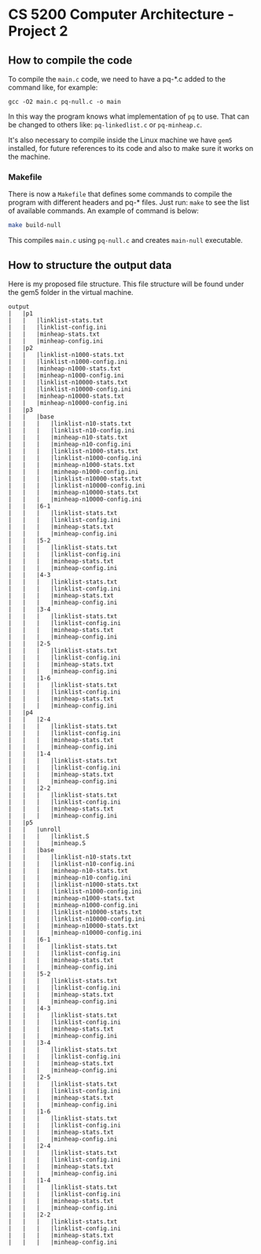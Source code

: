 # CS 5200 Computer Architecture - Project 2

## How to compile the code

To compile the `main.c` code, we need to have a pq-*.c added to the command like, for example:

```shell
gcc -O2 main.c pq-null.c -o main
```

In this way the program knows what implementation of `pq` to use. That can be changed to others like: `pq-linkedlist.c` or `pq-minheap.c`.

It's also necessary to compile inside the Linux machine we have `gem5` installed, for future references to its code and also to make sure it works on the machine.

### Makefile

There is now a `Makefile` that defines some commands to compile the program with different headers and pq-* files. Just run: `make` to see the list of available commands. An example of command is below:

```sh
make build-null
```
This compiles `main.c` using `pq-null.c` and creates `main-null` executable.

## How to structure the output data
Here is my proposed file structure. This file structure will be found under the gem5 folder in the virtual machine. 

```
output
|   |p1
|   |   |linklist-stats.txt
|   |   |linklist-config.ini
|   |   |minheap-stats.txt
|   |   |minheap-config.ini
|   |p2
|   |   |linklist-n1000-stats.txt
|   |   |linklist-n1000-config.ini
|   |   |minheap-n1000-stats.txt
|   |   |minheap-n1000-config.ini
|   |   |linklist-n10000-stats.txt
|   |   |linklist-n10000-config.ini
|   |   |minheap-n10000-stats.txt
|   |   |minheap-n10000-config.ini
|   |p3
|	|	|base
|   |   |	|linklist-n10-stats.txt
|   |   |	|linklist-n10-config.ini
|   |   |	|minheap-n10-stats.txt
|   |   |	|minheap-n10-config.ini
|   |   |	|linklist-n1000-stats.txt
|   |   |	|linklist-n1000-config.ini
|   |   |	|minheap-n1000-stats.txt
|   |   |	|minheap-n1000-config.ini
|   |   |	|linklist-n10000-stats.txt
|   |   |	|linklist-n10000-config.ini
|   |   |	|minheap-n10000-stats.txt
|   |   |	|minheap-n10000-config.ini
|   |   |6-1
|   |   |	|linklist-stats.txt
|   |   |	|linklist-config.ini
|   |   |	|minheap-stats.txt
|   |   |	|minheap-config.ini
|   |   |5-2
|   |   |	|linklist-stats.txt
|   |   |	|linklist-config.ini
|   |   |	|minheap-stats.txt
|   |   |	|minheap-config.ini
|   |   |4-3
|   |   |	|linklist-stats.txt
|   |   |	|linklist-config.ini
|   |   |	|minheap-stats.txt
|   |   |	|minheap-config.ini
|   |   |3-4
|   |   |	|linklist-stats.txt
|   |   |	|linklist-config.ini
|   |   |	|minheap-stats.txt
|   |   |	|minheap-config.ini
|   |   |2-5
|   |   |	|linklist-stats.txt
|   |   |	|linklist-config.ini
|   |   |	|minheap-stats.txt
|   |   |	|minheap-config.ini
|   |   |1-6
|   |   |	|linklist-stats.txt
|   |   |	|linklist-config.ini
|   |   |	|minheap-stats.txt
|   |   |	|minheap-config.ini
|   |p4
|   |   |2-4
|   |   |	|linklist-stats.txt
|   |   |	|linklist-config.ini
|   |   |	|minheap-stats.txt
|   |   |	|minheap-config.ini
|   |   |1-4
|   |   |	|linklist-stats.txt
|   |   |	|linklist-config.ini
|   |   |	|minheap-stats.txt
|   |   |	|minheap-config.ini
|   |   |2-2
|   |   |	|linklist-stats.txt
|   |   |	|linklist-config.ini
|   |   |	|minheap-stats.txt
|   |   |	|minheap-config.ini
|   |p5
|   |   |unroll
|   |   |	|linklist.S
|   |   |	|minheap.S
|	|	|base
|   |   |	|linklist-n10-stats.txt
|   |   |	|linklist-n10-config.ini
|   |   |	|minheap-n10-stats.txt
|   |   |	|minheap-n10-config.ini
|   |   |	|linklist-n1000-stats.txt
|   |   |	|linklist-n1000-config.ini
|   |   |	|minheap-n1000-stats.txt
|   |   |	|minheap-n1000-config.ini
|   |   |	|linklist-n10000-stats.txt
|   |   |	|linklist-n10000-config.ini
|   |   |	|minheap-n10000-stats.txt
|   |   |	|minheap-n10000-config.ini
|   |   |6-1
|   |   |	|linklist-stats.txt
|   |   |	|linklist-config.ini
|   |   |	|minheap-stats.txt
|   |   |	|minheap-config.ini
|   |   |5-2
|   |   |	|linklist-stats.txt
|   |   |	|linklist-config.ini
|   |   |	|minheap-stats.txt
|   |   |	|minheap-config.ini
|   |   |4-3
|   |   |	|linklist-stats.txt
|   |   |	|linklist-config.ini
|   |   |	|minheap-stats.txt
|   |   |	|minheap-config.ini
|   |   |3-4
|   |   |	|linklist-stats.txt
|   |   |	|linklist-config.ini
|   |   |	|minheap-stats.txt
|   |   |	|minheap-config.ini
|   |   |2-5
|   |   |	|linklist-stats.txt
|   |   |	|linklist-config.ini
|   |   |	|minheap-stats.txt
|   |   |	|minheap-config.ini
|   |   |1-6
|   |   |	|linklist-stats.txt
|   |   |	|linklist-config.ini
|   |   |	|minheap-stats.txt
|   |   |	|minheap-config.ini
|   |   |2-4
|   |   |	|linklist-stats.txt
|   |   |	|linklist-config.ini
|   |   |	|minheap-stats.txt
|   |   |	|minheap-config.ini
|   |   |1-4
|   |   |	|linklist-stats.txt
|   |   |	|linklist-config.ini
|   |   |	|minheap-stats.txt
|   |   |	|minheap-config.ini
|   |   |2-2
|   |   |	|linklist-stats.txt
|   |   |	|linklist-config.ini
|   |   |	|minheap-stats.txt
|   |   |	|minheap-config.ini
```